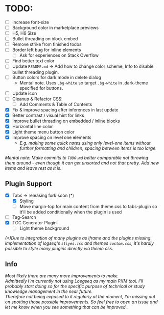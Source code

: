 # TODO:

- [ ] Increase font-size
- [ ] Background color in marketplace previews
- [ ] H5, H6 Size
- [ ] Bullet threading on block embed
- [ ] Remove strike from finished todos
- [ ] Border left bug for inline elements
  - [ ] Ask for experiences on Stack Overflow
- [ ] Find better text color
- [ ] Update `README.md` → Add how to change color scheme, Info to disable bullet threading plugin.
- [ ] Button colors for dark mode in delete dialog
  - Mental note. Uses `.bg-white` so target `.bg-white` in .dark-theme specified for buttons.
- [ ] Update icon
- [ ] Cleanup & Refactor CSS!
  - [ ] Add Comments & Table of Contents
- [x] Fix & improve spacing after inferences in last update
- [x] Better contrast / visual hint for links
- [x] Improve bullet threading on embedded / inline blocks
- [x] Horizontal line color
- [x] Light theme menu button color
- [x] Improve spacing on level one elements
  - _E.g. making some quick notes using only level-one items without further formatting and children, spacing between items is too large._

_Mental note:
Make commits to `TODO.md` better comparable not throwing them around - even though it can get unsorted and not that pretty. Add new items and leave rest as it is._

## Plugin Support

- [x] Tabs → releasing fork soon (\*)
  - [x] Styling
  - [ ] Move margin-top for main content from theme.css to tabs-plugin so it'll be added conditionally when the plugin is used
- [ ] Tag-Search
- [x] TOC Generator Plugin
  - [ ] Light theme background

_(\*)Due to integration of many plugins as iframe and the plugins missing implementation of logseq's `stlyes.css` and themes `custom.css`, it's hardly possible to style many plugins directly via theme css._

## Info

_Most likely there are many more improvements to make.<br />_
_Admittedly I'm currently not using Loegseq as my main PKM tool. I'll probably start doing so for the specific purpose of technical or study knowledge management in the near future.<br />_
_Therefore not being exposed to it regularly at the moment, I'm missing out on spotting those possible improvements.
So feel free to open an issue and let me know when you see something that can be improved._
